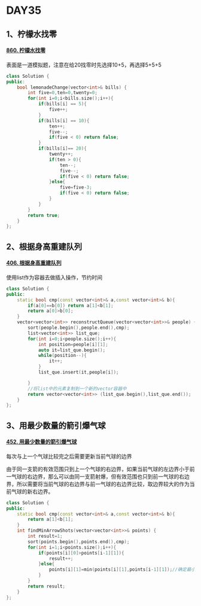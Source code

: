 # DAY35

## 1、柠檬水找零

#### [860. 柠檬水找零](https://leetcode.cn/problems/lemonade-change/)

表面是一道模拟题，注意在给20找零时先选择10+5，再选择5+5+5

```c++
class Solution {
public:
    bool lemonadeChange(vector<int>& bills) {
        int five=0,ten=0,twenty=0;
        for(int i=0;i<bills.size();i++){
            if(bills[i] == 5){
                five++;
            }
            if(bills[i] == 10){
                ten++;
                five--;
                if(five < 0) return false;
            }
            if(bills[i]== 20){
                twenty++;
                if(ten > 0){
                    ten--;
                    five--;
                    if(five < 0) return false;
                }else{
                    five=five-3;
                    if(five < 0) return false;
                }
            }
        }
        return true;
    }
};
```



## 2、根据身高重建队列

#### [406. 根据身高重建队列](https://leetcode.cn/problems/queue-reconstruction-by-height/)

使用list作为容器去做插入操作，节约时间

```c++
class Solution {
public:
    static bool cmp(const vector<int>& a,const vector<int>& b){
        if(a[0]==b[0]) return a[1]<b[1];
        return a[0]>b[0];
    }
    vector<vector<int>> reconstructQueue(vector<vector<int>>& people) {
        sort(people.begin(),people.end(),cmp);
        list<vector<int>> list_que;
        for(int i=0;i<people.size();i++){
            int position=people[i][1];
            auto it=list_que.begin();
            while(position--){
                it++;
            }
            list_que.insert(it,people[i]);

        }
        //将list中的元素复制到一个新的vector容器中
        return vector<vector<int>> (list_que.begin(),list_que.end());
    }
};
```



## 3、用最少数量的箭引爆气球

#### [452. 用最少数量的箭引爆气球](https://leetcode.cn/problems/minimum-number-of-arrows-to-burst-balloons/)

每次与上一个气球比较完之后需要更新当前气球的边界

由于同一支箭的有效范围只到上一个气球的右边界，如果当前气球的左边界小于前一气球的右边界，那么可以由同一支箭射爆，但有效范围也只到前一气球的右边界，所以需要将当前气球的右边界与前一气球的右边界比较，取边界较大的作为当前气球的新右边界。

```c++
class Solution {
public:
    static bool cmp(const vector<int>& a,const vector<int>& b){
        return a[1]<b[1];
    }
    int findMinArrowShots(vector<vector<int>>& points) {
        int result=1;
        sort(points.begin(),points.end(),cmp);
        for(int i=1;i<points.size();i++){
            if(points[i][0]>points[i-1][1]){
                result++;
            }else{
                points[i][1]=min(points[i][1],points[i-1][1]);//确定最小边界
            }
        }
        return result;
    }
};
```

